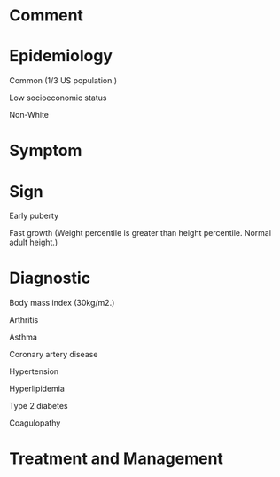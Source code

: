 # Comment

# Epidemiology

Common
(1/3 US population.)

Low socioeconomic status

Non-White

# Symptom

# Sign

Early puberty

Fast growth
(Weight percentile is greater than height percentile. Normal adult height.)

# Diagnostic

Body mass index
(30kg/m2.)

Arthritis

Asthma

Coronary artery disease

Hypertension

Hyperlipidemia

Type 2 diabetes

Coagulopathy

# Treatment and Management
